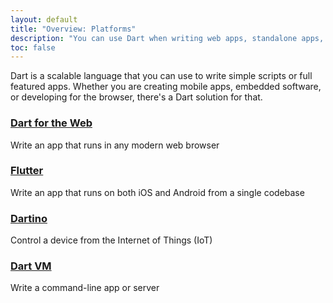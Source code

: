 ```yaml
---
layout: default
title: "Overview: Platforms"
description: "You can use Dart when writing web apps, standalone apps, servers, mobile apps, and embedded apps."
toc: false
---
```


Dart is a scalable language that you can use to write simple scripts or full featured apps.
Whether you are creating mobile apps, embedded software, or developing for the browser,
there's a Dart solution for that.

<div class="card-grid">
  <div class="card">
    <h3><a href="{{site.dart4web}}">Dart for the Web</a></h3>
    <p>Write an app that runs in any modern web browser</p>
  </div>

  <div class="card">
    <h3><a href="{{site.flutter}}">Flutter</a></h3>
    <p>Write an app that runs on both iOS and Android from a single codebase</p>
  </div>

  <div class="card">
    <h3><a href="{{site.dartino}}">Dartino</a></h3>
    <p>Control a device from the Internet of Things (IoT)</p>
  </div>

  <div class="card">
    <h3><a href="{{site.dart_vm}}">Dart VM</a></h3>
    <p>Write a command-line app or server</p>
  </div>
</div>
